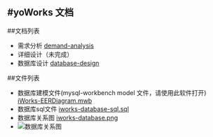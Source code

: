 #yoWorks  文档
---
##文档列表

+ 需求分析 [demand-analysis](https://github.com/guodont/yoWorks/blob/master/doc/demand-analysis.md)
+ 详细设计（未完成）
+ 数据库设计 [database-design](https://github.com/guodont/yoWorks/blob/master/doc/database-design.md)

##文件列表

+ 数据库建模文件(mysql-workbench model 文件，请使用此软件打开)  [iWorks-EERDiagram.mwb](https://github.com/guodont/yoWorks/blob/master/doc/iWorks-EERDiagram.mwb)
+ 数据库sql文件 [iworks-database-sql.sql](https://github.com/guodont/yoWorks/blob/master/doc/iworks-database-sql.sql)
+ 数据库关系图 [iworks-database.png](https://github.com/guodont/yoWorks/blob/master/doc/iworks-database.png)
+ ![数据库关系图](https://github.com/guodont/yoWorks/blob/master/doc/iworks-database.png)
